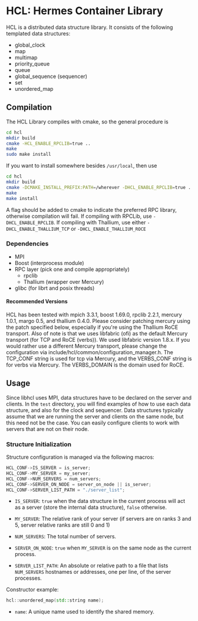 # HCL: Hermes Container Library

HCL is a distributed data structure library. It consists of the following
templated data structures:

 * global_clock
 * map
 * multimap
 * priority_queue
 * queue
 * global_sequence (sequencer)
 * set
 * unordered_map

## Compilation

The HCL Library compiles with cmake, so the general procedure is

```bash
cd hcl
mkdir build
cmake -HCL_ENABLE_RPCLIB=true ..
make
sudo make install
```
If you want to install somewhere besides `/usr/local`, then use

```bash
cd hcl
mkdir build
cmake -DCMAKE_INSTALL_PREFIX:PATH=/wherever -DHCL_ENABLE_RPCLIB=true ..
make
make install
```

A flag should be added to cmake to indicate the preferred RPC library, otherwise
compilation will fail. If compiling with RPCLib, use `-DHCL_ENABLE_RPCLIB`. If
compiling with Thallium, use either `-DHCL_ENABLE_THALLIUM_TCP` or
`-DHCL_ENABLE_THALLIUM_ROCE`

### Dependencies
- MPI
- Boost (interprocess module)
- RPC layer (pick one and compile appropriately)
  - rpclib
  - Thallium (wrapper over Mercury)
- glibc (for librt and posix threads)

#### Recommended Versions

HCL has been tested with mpich 3.3.1, boost 1.69.0, rpclib 2.2.1, mercury 1.0.1,
margo 0.5, and thallium 0.4.0. Please consider patching mercury using the patch
specified below, especially if you're using the Thallium RoCE transport. Also of
note is that we uses libfabric (ofi) as the default Mercury transport (for TCP
and RoCE (verbs)). We used libfabric version 1.8.x. If you would rather use a
different Mercury transport, please change the configuration via
include/hcl/common/configuration_manager.h. The TCP_CONF string is used for tcp
via Mercury, and the VERBS_CONF string is for verbs via Mercury. The
VERBS_DOMAIN is the domain used for RoCE.

## Usage

Since libhcl uses MPI, data structures have to be declared on the server and
clients. In the `test` directory, you will find examples of how to use each data
structure, and also for the clock and sequencer. Data structures typically
assume that we are running the server and clients on the same node, but this
need not be the case. You can easily configure clients to work with servers that
are not on their node.

### Structure Initialization

Structure configuration is managed via the following macros:

``` c++
HCL_CONF->IS_SERVER = is_server;
HCL_CONF->MY_SERVER = my_server;
HCL_CONF->NUM_SERVERS = num_servers;
HCL_CONF->SERVER_ON_NODE = server_on_node || is_server;
HCL_CONF->SERVER_LIST_PATH = "./server_list";
```

 * `IS_SERVER`: `true` when the data structure in the current process will act as a
   server (store the internal data structure), `false` otherwise.

 * `MY_SERVER`: The relative rank of your server (if servers are on ranks 3 and
   5, server relative ranks are still 0 and 1)

 * `NUM_SERVERS`: The total number of servers.

 * `SERVER_ON_NODE`: `true` when `MY_SERVER` is on the same node as the current process.

 * `SERVER_LIST_PATH`: An absolute or relative path to a file that lists
   `NUM_SERVERS` hostnames or addresses, one per line, of the server processes.

Constructor example:

``` c++
hcl::unordered_map(std::string name);
```

 * `name`: A unique name used to identify the shared memory.
